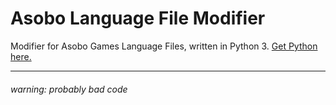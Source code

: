 # Asobo Language File Modifier
Modifier for Asobo Games Language Files, written in Python 3. [Get Python here.](https://www.python.org)


---
###### warning: probably bad code
